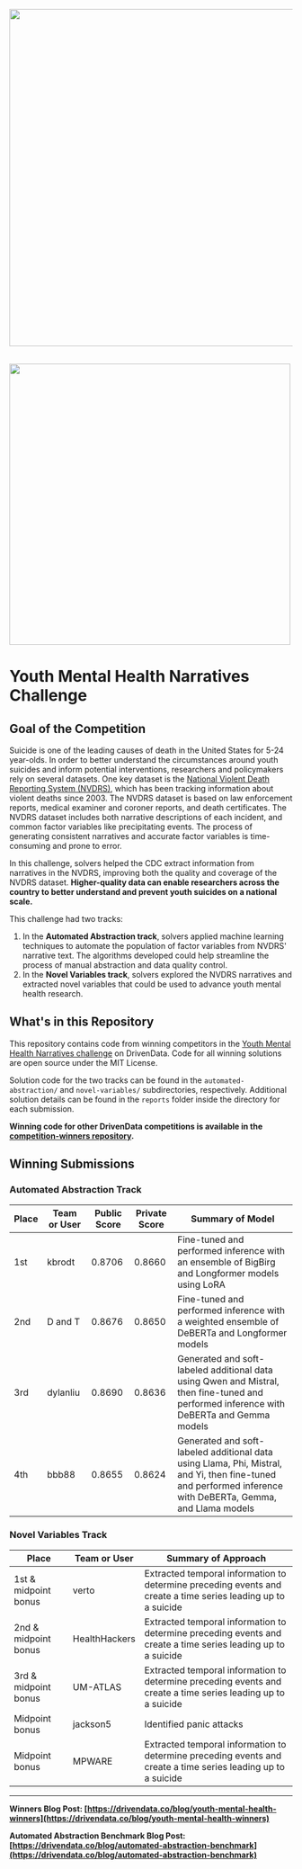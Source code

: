 [<img src='https://s3.amazonaws.com/drivendata-public-assets/logo-white-blue.png' width='600'>](https://www.drivendata.org/)
<br><br>

[<img src='https://drivendata-prod-public.s3.amazonaws.com/comp_images/top-view-doctor-using-laptop-clipboard.jpg' width='500'>](https://www.drivendata.org/competitions/group/cdc-narratives/)



# Youth Mental Health Narratives Challenge

## Goal of the Competition

Suicide is one of the leading causes of death in the United States for 5-24 year-olds. In order to better understand the circumstances around youth suicides and inform potential interventions, researchers and policymakers rely on several datasets. One key dataset is the [National Violent Death Reporting System (NVDRS)](https://wisqars.cdc.gov/about/nvdrs-data/), which has been tracking information about violent deaths since 2003. The NVDRS dataset is based on law enforcement reports, medical examiner and coroner reports, and death certificates. The NVDRS dataset includes both narrative descriptions of each incident, and common factor variables like precipitating events. The process of generating consistent narratives and accurate factor variables is time-consuming and prone to error.

In this challenge, solvers helped the CDC extract information from narratives in the NVDRS, improving both the quality and coverage of the NVDRS dataset. **Higher-quality data can enable researchers across the country to better understand and prevent youth suicides on a national scale.**

This challenge had two tracks:

1. In the **Automated Abstraction track**, solvers applied machine learning techniques to automate the population of factor variables from NVDRS' narrative text. The algorithms developed could help streamline the process of manual abstraction and data quality control.
2. In the **Novel Variables track**, solvers explored the NVDRS narratives and extracted novel variables that could be used to advance youth mental health research.

## What's in this Repository

This repository contains code from winning competitors in the [Youth Mental Health Narratives challenge](https://www.drivendata.org/competitions/group/cdc-narratives/) on DrivenData. Code for all winning solutions are open source under the MIT License.

Solution code for the two tracks can be found in the `automated-abstraction/` and `novel-variables/` subdirectories, respectively. Additional solution details can be found in the `reports` folder inside the directory for each submission.

**Winning code for other DrivenData competitions is available in the [competition-winners repository](https://github.com/drivendataorg/competition-winners).**

## Winning Submissions

### Automated Abstraction Track

| Place | Team or User  | Public Score | Private Score | Summary of Model                           |
|-------|---------------|--------------|---------------|--------------------------------------------|
| 1st     | kbrodt | 0.8706       | 0.8660       | Fine-tuned and performed inference with an ensemble of BigBirg and Longformer models using LoRA  |
| 2nd     | D and T | 0.8676       | 0.8650       | Fine-tuned and performed  inference with a weighted ensemble of DeBERTa and Longformer models |
| 3rd     | dylanliu | 0.8690       | 0.8636       | Generated and soft-labeled additional data using Qwen and Mistral, then fine-tuned and performed inference with DeBERTa and Gemma models  |
| 4th     | bbb88 | 0.8655       | 0.8624       | Generated and soft-labeled additional data using Llama, Phi, Mistral, and Yi, then fine-tuned and performed inference with DeBERTa, Gemma, and Llama models  |

### Novel Variables Track

| Place | Team or User  | Summary of Approach  |
|-------|---------------|--------------|
| 1st & midpoint bonus     | verto | Extracted temporal information to determine preceding events and create a time series leading up to a suicide       |
| 2nd & midpoint bonus     | HealthHackers | Extracted temporal information to determine preceding events and create a time series leading up to a suicide       |
| 3rd & midpoint bonus     | UM-ATLAS | Extracted temporal information to determine preceding events and create a time series leading up to a suicide       |
| Midpoint bonus     | jackson5 | Identified panic attacks  |
| Midpoint bonus     | MPWARE | Extracted temporal information to determine preceding events and create a time series leading up to a suicide       |

---

**Winners Blog Post: [https://drivendata.co/blog/youth-mental-health-winners](https://drivendata.co/blog/youth-mental-health-winners)**

**Automated Abstraction Benchmark Blog Post: [https://drivendata.co/blog/automated-abstraction-benchmark](https://drivendata.co/blog/automated-abstraction-benchmark)**